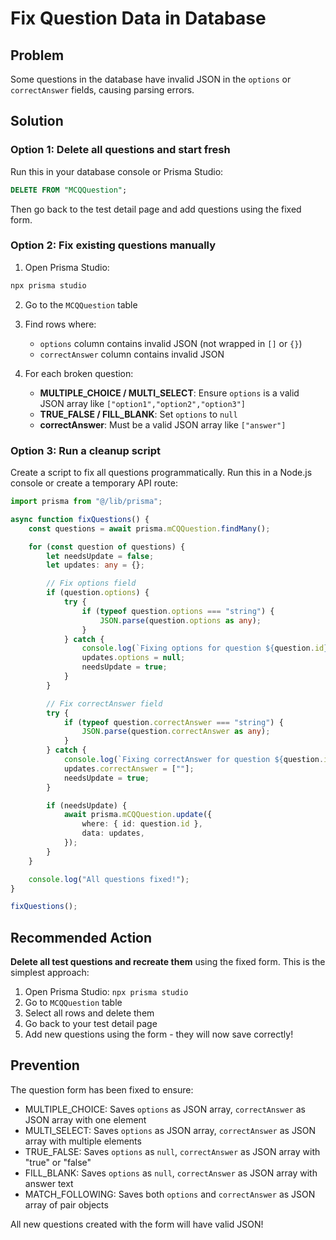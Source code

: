 # Fix Question Data in Database

## Problem

Some questions in the database have invalid JSON in the `options` or `correctAnswer` fields, causing parsing errors.

## Solution

### Option 1: Delete all questions and start fresh

Run this in your database console or Prisma Studio:

```sql
DELETE FROM "MCQQuestion";
```

Then go back to the test detail page and add questions using the fixed form.

### Option 2: Fix existing questions manually

1. Open Prisma Studio:

```bash
npx prisma studio
```

2. Go to the `MCQQuestion` table

3. Find rows where:

   - `options` column contains invalid JSON (not wrapped in `[]` or `{}`)
   - `correctAnswer` column contains invalid JSON

4. For each broken question:
   - **MULTIPLE_CHOICE / MULTI_SELECT**: Ensure `options` is a valid JSON array like `["option1","option2","option3"]`
   - **TRUE_FALSE / FILL_BLANK**: Set `options` to `null`
   - **correctAnswer**: Must be a valid JSON array like `["answer"]`

### Option 3: Run a cleanup script

Create a script to fix all questions programmatically. Run this in a Node.js console or create a temporary API route:

```typescript
import prisma from "@/lib/prisma";

async function fixQuestions() {
	const questions = await prisma.mCQQuestion.findMany();

	for (const question of questions) {
		let needsUpdate = false;
		let updates: any = {};

		// Fix options field
		if (question.options) {
			try {
				if (typeof question.options === "string") {
					JSON.parse(question.options as any);
				}
			} catch {
				console.log(`Fixing options for question ${question.id}`);
				updates.options = null;
				needsUpdate = true;
			}
		}

		// Fix correctAnswer field
		try {
			if (typeof question.correctAnswer === "string") {
				JSON.parse(question.correctAnswer as any);
			}
		} catch {
			console.log(`Fixing correctAnswer for question ${question.id}`);
			updates.correctAnswer = [""];
			needsUpdate = true;
		}

		if (needsUpdate) {
			await prisma.mCQQuestion.update({
				where: { id: question.id },
				data: updates,
			});
		}
	}

	console.log("All questions fixed!");
}

fixQuestions();
```

## Recommended Action

**Delete all test questions and recreate them** using the fixed form. This is the simplest approach:

1. Open Prisma Studio: `npx prisma studio`
2. Go to `MCQQuestion` table
3. Select all rows and delete them
4. Go back to your test detail page
5. Add new questions using the form - they will now save correctly!

## Prevention

The question form has been fixed to ensure:

- MULTIPLE_CHOICE: Saves `options` as JSON array, `correctAnswer` as JSON array with one element
- MULTI_SELECT: Saves `options` as JSON array, `correctAnswer` as JSON array with multiple elements
- TRUE_FALSE: Saves `options` as `null`, `correctAnswer` as JSON array with "true" or "false"
- FILL_BLANK: Saves `options` as `null`, `correctAnswer` as JSON array with answer text
- MATCH_FOLLOWING: Saves both `options` and `correctAnswer` as JSON array of pair objects

All new questions created with the form will have valid JSON!
